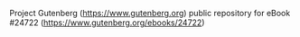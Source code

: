 Project Gutenberg (https://www.gutenberg.org) public repository for eBook #24722 (https://www.gutenberg.org/ebooks/24722)
